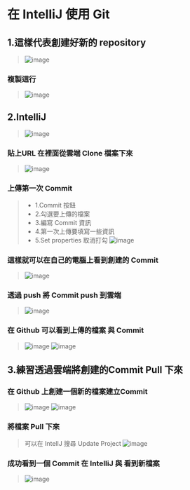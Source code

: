 # 在 IntelliJ 使用 Git
## 1.這樣代表創建好新的 repository
> ![image](https://github.com/Ricky7737/JAVA_Learning-LittleProject/assets/58324475/71300ab6-fae2-4436-a415-beaee951c3bf)
### 複製這行
> ![image](https://github.com/Ricky7737/JAVA_Learning-LittleProject/assets/58324475/9d5420ea-b255-4ee2-b2fd-fe0bbcf231ab)
## 2.IntelliJ
> ![image](https://github.com/Ricky7737/JAVA_Learning-LittleProject/assets/58324475/ca9d5565-7262-40a8-87d0-b9053cd8c791)
### 貼上URL 在裡面從雲端 Clone 檔案下來
> ![image](https://github.com/Ricky7737/JAVA_Learning-LittleProject/assets/58324475/613ca1aa-d7c6-413b-90d5-e3ac3b5f9ef7)
### 上傳第一次 Commit
> * 1.Commit 按鈕
> * 2.勾選要上傳的檔案
> * 3.編寫 Commit 資訊
> * 4.第一次上傳要填寫一些資訊
> * 5.Set properties 取消打勾
> ![image](https://github.com/Ricky7737/JAVA_Learning-LittleProject/assets/58324475/74f706a3-2e0d-4e15-9e78-180f9f65e351)
### 這樣就可以在自己的電腦上看到創建的 Commit
> ![image](https://github.com/Ricky7737/JAVA_Learning-LittleProject/assets/58324475/199fe03c-5bce-4fff-b345-13eae6c0c8cd)
### 透過 push 將 Commit push 到雲端
> ![image](https://github.com/Ricky7737/JAVA_Learning-LittleProject/assets/58324475/04698b90-c7e4-4a35-9463-dd9768be8145)
### 在 Github 可以看到上傳的檔案 與 Commit
> ![image](https://github.com/Ricky7737/JAVA_Learning-LittleProject/assets/58324475/3c9dd4fa-6498-4f95-ba95-c698ae2aaf5c)
> ![image](https://github.com/Ricky7737/JAVA_Learning-LittleProject/assets/58324475/febb2c9b-b421-426e-9007-60c6fe910619)
## 3.練習透過雲端將創建的Commit Pull 下來
### 在 Github 上創建一個新的檔案建立Commit
> ![image](https://github.com/Ricky7737/JAVA_Learning-LittleProject/assets/58324475/e055f24a-629c-4485-b3b4-6c552dfb9ee0)
> ![image](https://github.com/Ricky7737/JAVA_Learning-LittleProject/assets/58324475/ba593236-57ab-4de0-98ff-7d645bfdf0bc)
### 將檔案 Pull 下來
> 可以在 IntellJ 搜尋 Update Project
> ![image](https://github.com/Ricky7737/JAVA_Learning-LittleProject/assets/58324475/1b8e8c57-6c6d-4f9f-97fb-3b406321ea5a)
### 成功看到一個 Commit 在 IntelliJ 與 看到新檔案
> ![image](https://github.com/Ricky7737/JAVA_Learning-LittleProject/assets/58324475/b0ba1190-ff9e-4657-9de7-3b673074f2af)


















